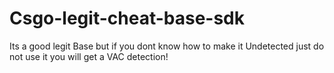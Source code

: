 # Csgo-legit-cheat-base-sdk
Its a good legit Base but if you dont know how to make it Undetected just do not use it you will get a VAC detection!
